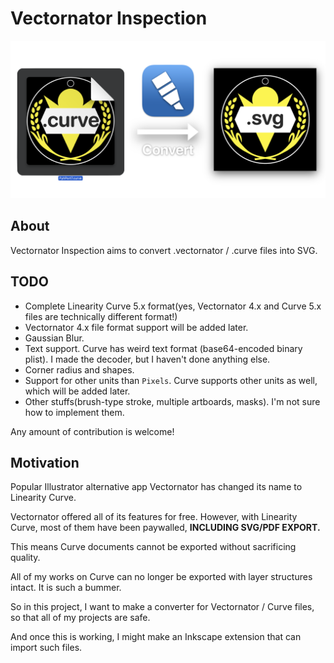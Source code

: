 # Vectornator Inspection

![](example.png)

## About
Vectornator Inspection aims to convert .vectornator / .curve files into SVG.

## TODO
* Complete Linearity Curve 5.x format(yes, Vectornator 4.x and Curve 5.x files are technically different format!)
* Vectornator 4.x file format support will be added later.
* Gaussian Blur.
* Text support. Curve has weird text format (base64-encoded binary plist). I made the decoder, but I haven't done anything else.
* Corner radius and shapes.
* Support for other units than `Pixels`. Curve supports other units as well, which will be added later.
* Other stuffs(brush-type stroke, multiple artboards, masks). I'm not sure how to implement them.

Any amount of contribution is welcome!

## Motivation
Popular Illustrator alternative app Vectornator has changed its name to Linearity Curve.

Vectornator offered all of its features for free. However, with Linearity Curve, most of them have been paywalled, **INCLUDING SVG/PDF EXPORT.**

This means Curve documents cannot be exported without sacrificing quality.

All of my works on Curve can no longer be exported with layer structures intact. It is such a bummer.

So in this project, I want to make a converter for Vectornator / Curve files, so that all of my projects are safe.

And once this is working, I might make an Inkscape extension that can import such files.
